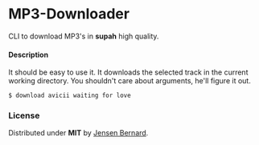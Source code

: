 # MP3-Downloader

CLI to download MP3's in **supah** high quality.

#### Description

It should be easy to use it. It downloads the selected track in the current working directory. You shouldn't care about arguments, he'll figure it out.

```
$ download avicii waiting for love
```

### License

Distributed under **MIT** by [Jensen Bernard](https://github.com/Jense5).
